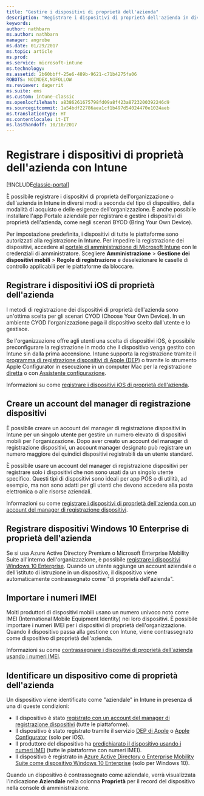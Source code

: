 ```yaml
---
title: "Gestire i dispositivi di proprietà dell'azienda"
description: "Registrare i dispositivi di proprietà dell'azienda in diversi modi, in base al tipo di dispositivo, alla modalità di acquisto e alle esigenze dell'organizzazione."
keywords: 
author: nathbarn
ms.author: nathbarn
manager: angrobe
ms.date: 01/29/2017
ms.topic: article
ms.prod: 
ms.service: microsoft-intune
ms.technology: 
ms.assetid: 2b60bbff-25e6-489b-9621-c71b4275fa06
ROBOTS: NOINDEX,NOFOLLOW
ms.reviewer: dagerrit
ms.suite: ems
ms.custom: intune-classic
ms.openlocfilehash: a8386261675798fd09a8f423a8723200392246d9
ms.sourcegitcommit: 1a54bdf22786aea1cf1b497d54024470e1024aeb
ms.translationtype: HT
ms.contentlocale: it-IT
ms.lasthandoff: 10/10/2017
---
```

# <a name="enroll-corporate-owned-devices-by-using-intune"></a>Registrare i dispositivi di proprietà dell'azienda con Intune

[!INCLUDE[classic-portal](../includes/classic-portal.md)]

È possibile registrare i dispositivi di proprietà dell'organizzazione o dell'azienda in Intune in diversi modi a seconda del tipo di dispositivo, della modalità di acquisto e delle esigenze dell'organizzazione. È anche possibile installare l'app Portale aziendale per registrare e gestire i dispositivi di proprietà dell'azienda, come negli scenari BYOD (Bring Your Own Device).

Per impostazione predefinita, i dispositivi di tutte le piattaforme sono autorizzati alla registrazione in Intune. Per impedire la registrazione dei dispositivi, accedere al [portale di amministrazione di Microsoft Intune](https://manage.microsoft.com) con le credenziali di amministratore. Scegliere **Amministrazione** > **Gestione dei dispositivi mobili** > **Regole di registrazione** e deselezionare le caselle di controllo applicabili per le piattaforme da bloccare.

## <a name="enroll-corporate-owned-ios-devices"></a>Registrare i dispositivi iOS di proprietà dell'azienda

I metodi di registrazione dei dispositivi di proprietà dell'azienda sono un'ottima scelta per gli scenari CYOD (Choose Your Own Device). In un ambiente CYOD l'organizzazione paga il dispositivo scelto dall'utente e lo gestisce.

Se l'organizzazione offre agli utenti una scelta di dispositivi iOS, è possibile preconfigurare la registrazione in modo che il dispositivo venga gestito con Intune sin dalla prima accensione. Intune supporta la registrazione tramite il [programma di registrazione dispositivi di Apple (DEP)](ios-device-enrollment-program-in-microsoft-intune.md) o tramite lo strumento Apple Configurator in esecuzione in un computer Mac per la registrazione [diretta](ios-direct-enrollment-in-microsoft-intune.md) o con [Assistente configurazione](ios-setup-assistant-enrollment-in-microsoft-intune.md).

Informazioni su come [registrare i dispositivi iOS di proprietà dell'azienda](enroll-corporate-owned-ios-devices-in-microsoft-intune.md).

## <a name="create-a-device-enrollment-manager-account"></a>Creare un account del manager di registrazione dispositivi

È possibile creare un account del manager di registrazione dispositivi in Intune per un singolo utente per gestire un numero elevato di dispositivi mobili per l'organizzazione. Dopo aver creato un account del manager di registrazione dispositivi, un account manager designato può registrare un numero maggiore dei quindici dispositivi registrabili da un utente standard.

È possibile usare un account del manager di registrazione dispositivi per registrare solo i dispositivi che non sono usati da un singolo utente specifico. Questi tipi di dispositivi sono ideali per app POS o di utilità, ad esempio, ma non sono adatti per gli utenti che devono accedere alla posta elettronica o alle risorse aziendali.

Informazioni su come [registrare i dispositivi di proprietà dell'azienda con un account del manager di registrazione dispositivi](enroll-corporate-owned-devices-with-the-device-enrollment-manager-in-microsoft-intune.md).

## <a name="enroll-corporate-owned-windows-10-enterprise-devices"></a>Registrare dispositivi Windows 10 Enterprise di proprietà dell'azienda

Se si usa Azure Active Directory Premium o Microsoft Enterprise Mobility Suite all'interno dell'organizzazione, è possibile [registrare i dispositivi Windows 10 Enterprise](https://docs.microsoft.com/active-directory/active-directory-azureadjoin-windows10-devices-overview). Quando un utente aggiunge un account aziendale o dell'istituto di istruzione in un dispositivo, il dispositivo viene automaticamente contrassegnato come "di proprietà dell'azienda".

## <a name="import-imei-numbers"></a>Importare i numeri IMEI

Molti produttori di dispositivi mobili usano un numero univoco noto come IMEI (International Mobile Equipment Identity) nei loro dispositivi. È possibile importare i numeri IMEI per i dispositivi di proprietà dell'organizzazione. Quando il dispositivo passa alla gestione con Intune, viene contrassegnato come dispositivo di proprietà dell'azienda.

Informazioni su come [contrassegnare i dispositivi di proprietà dell'azienda usando i numeri IMEI](specify-corporate-owned-devices-with-international-mobile-equipment-identity-imei-numbers.md).

## <a name="identify-a-device-as-corporate-owned"></a>Identificare un dispositivo come di proprietà dell'azienda

Un dispositivo viene identificato come "aziendale" in Intune in presenza di una di queste condizioni:

 - Il dispositivo è stato [registrato con un account del manager di registrazione dispositivi](enroll-corporate-owned-devices-with-the-device-enrollment-manager-in-microsoft-intune.md) (tutte le piattaforme).
 - Il dispositivo è stato registrato tramite il servizio [DEP di Apple](ios-device-enrollment-program-in-microsoft-intune.md) o [Apple Configurator](ios-setup-assistant-enrollment-in-microsoft-intune.md) (solo per iOS).
 - Il produttore del dispositivo ha [predichiarato il dispositivo usando i numeri IMEI](specify-corporate-owned-devices-with-international-mobile-equipment-identity-imei-numbers.md) (tutte le piattaforme con numeri IMEI).
 - Il dispositivo è registrato in [Azure Active Directory o Enterprise Mobility Suite come dispositivo Windows 10 Enterprise](https://docs.microsoft.com/active-directory/active-directory-azureadjoin-windows10-devices-overview) (solo per Windows 10).

Quando un dispositivo è contrassegnato come aziendale, verrà visualizzata l'indicazione **Aziendale** nella colonna **Proprietà** per il record del dispositivo nella console di amministrazione. 
